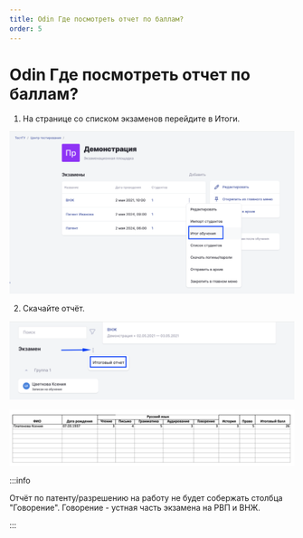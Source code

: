 ```yaml
---
title: Odin Где посмотреть отчет по баллам?
order: 5
---
```


# Odin Где посмотреть отчет по баллам?

1. На странице со списком экзаменов перейдите в Итоги.

![](<../.gitbook/assets/image (186).png>)

2. Скачайте отчёт.

![](<../.gitbook/assets/image (187).png>)

![](<../.gitbook/assets/image (188).png>)

:::info

Отчёт по патенту/разрешению на работу не будет собержать столбца "Говорение". Говорение - устная часть экзамена на РВП и ВНЖ.

:::